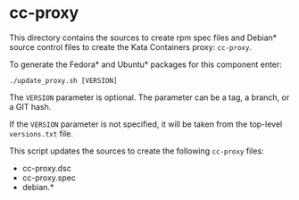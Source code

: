 # cc-proxy

This directory contains the sources to create rpm spec files and Debian* source
control files to create the  Kata Containers proxy: ``cc-proxy``.

To generate the Fedora* and Ubuntu* packages for this component enter:

``./update_proxy.sh [VERSION]``

The ``VERSION`` parameter is optional. The parameter can be a tag, a branch,
or a GIT hash.

If the ``VERSION`` parameter is not specified, it will be taken from the
top-level ``versions.txt`` file.

This script updates the sources to create the following ``cc-proxy`` files:

  * cc-proxy.dsc
  * cc-proxy.spec
  * debian.*
